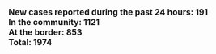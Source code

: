 ### New cases reported during the past 24 hours: 191<br/>In the community: 1121<br/>At the border: 853<br/>Total: 1974